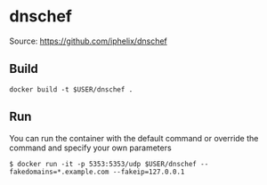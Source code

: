 # dnschef
Source: https://github.com/iphelix/dnschef

## Build
```
docker build -t $USER/dnschef .
```

## Run
You can run the container with the default command or override the command and specify your own parameters

```
$ docker run -it -p 5353:5353/udp $USER/dnschef --fakedomains=*.example.com --fakeip=127.0.0.1
```
